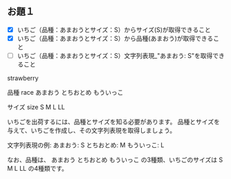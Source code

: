 
## お題１

- [X] いちご（品種：あまおうとサイズ：S）からサイズ(S)が取得できること
- [X] いちご（品種：あまおうとサイズ：S）から品種(あまおう)が取得できること
- [ ] いちご（品種：あまおうとサイズ：S）文字列表現_"あまおう: S"を取得できること

strawberry

品種 race
あまおう
とちおとめ
もういっこ

サイズ size
S
M
L
LL


いちごを出荷するには、品種とサイズを知る必要があります。
品種とサイズを与えて、いちごを作成し、その文字列表現を取得しましょう。


文字列表現の例: あまおう: S とちおとめ: M もういっこ: L



なお、品種は、 あまおう とちおとめ もういっこ の3種類、いちごのサイズは S M L LL の4種類です。


